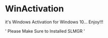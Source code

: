 # WinActivation
it's Windows Activation for Windows 10... Enjoy!!! 

' Please Make Sure to Installed SLMGR '
